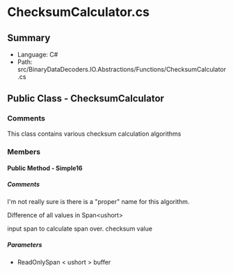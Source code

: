 ﻿# ChecksumCalculator.cs

## Summary

* Language: C#
* Path: src/BinaryDataDecoders.IO.Abstractions/Functions/ChecksumCalculator.cs

## Public Class - ChecksumCalculator

### Comments

 <summary>
 This class contains various checksum calculation algorithms
 </summary>

### Members

#### Public Method - Simple16

##### Comments

 <summary>
 I'm not really sure is there is a &quot;proper&quot; name for this algorithm.
 
 Difference of all values in Span&lt;ushort&gt;
 </summary>
 <paramname="buffer">input span to calculate span over. </param>
 <returns>checksum value</returns>

#####  Parameters

 - ReadOnlySpan < ushort > buffer 


